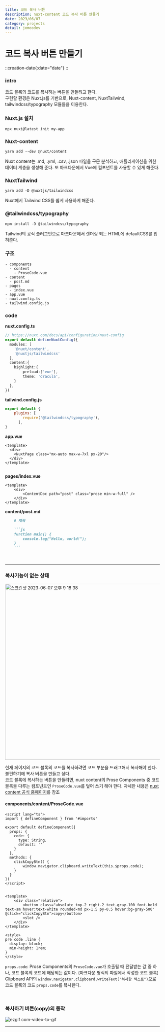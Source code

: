 ```yaml
---
title: 코드 복사 버튼
description: nuxt-content 코드 복사 버튼 만들기
date: 2023/06/07
category: projects
detail: jomoodev
---
```


# 코드 복사 버튼 만들기
::creation-date{:date="date"}
::

### intro
코드 블록의 코드를 복사하는 버튼을 만들려고 한다.  
구현할 환경은 Nuxt.js를 기반으로, Nuxt-content, NuxtTailwind, tailwindcss/typography 모듈들을 이용한다.

### Nuxt.js 설치
```vue
npx nuxi@latest init my-app
```

### Nuxt-content
```vue
yarn add --dev @nuxt/content
```

Nuxt content는 .md, .yml, .csv, .json 파일을 구문 분석하고, 애플리케이션을 위한 데이터 계층을 생성해 준다. 또 마크다운에서 Vue에 컴포넌트를 사용할 수 있게 해준다.

### NuxtTailwind
```vue
yarn add -D @nuxtjs/tailwindcss
```
Nuxt에서 Tailwind CSS를 쉽게 사용하게 해준다.

### @tailwindcss/typography
```vue
npm install -D @tailwindcss/typography
```

Tailwind의 공식 플러그인으로 마크다운에서 렌더링 되는 HTML에 defaultCSS를 입혀준다. 

### 구조
```
- components
  - content
    - ProseCode.vue
- content
  - post.md   
- pages
  - index.vue
- app.vue
- nuxt.config.ts
- tailwind.config.js

```

### code
**nuxt.config.ts**
```ts
// https://nuxt.com/docs/api/configuration/nuxt-config
export default defineNuxtConfig({
  modules: [
    '@nuxt/content',
    '@nuxtjs/tailwindcss'
  ],
  content:{
    highlight:{
        preload:['vue'],
        theme: 'dracula',
    } 
  },
})
```

**tailwind.config.js**
```js
export default {
    plugins: [
        require('@tailwindcss/typography'),
      ],
}
```

**app.vue**
```vue
<template>
  <div>
    <NuxtPage class="mx-auto max-w-7xl px-20"/>
  </div>
</template>


```

**pages/index.vue**
```vue
<template>
    <div>
        <ContentDoc path="post" class="prose min-w-full" />
    </div>
</template>
```

**content/post.md**

```md
    # 제목

    ```js
    function main() {
        console.log("Hello, world!");
    }
    ```
```

<br />

--- 

### 복사기능이 없는 상태
<div class="flex justify-center">
<img width="571" alt="스크린샷 2023-06-07 오후 9 18 38" src="https://github.com/jomoo02/jomoo.dev/assets/86420174/8a473d34-d015-4ade-bc9a-d1dc4a422192">
</div>

현재 페이지의 코드 블록의 코드를 복사하려면 코드 부분을 드래그해서 복사해야 한다. 불편하기에 복사 버튼을 만들고 싶다.     
코드 블록에 복사하는 버튼을 만들려면, nuxt content의 Prose Components 중 코드 블록을 다루는 컴포넌트인 `ProseCode.vue`를 덮어 쓰기 해야 한다. 
자세한 내용은  <a href="https://content.nuxtjs.org/api/components/prose/" target="_blank" class="font-bold">nuxt content 공식 홈페이지</a>를 참조

#### components/content/ProseCode.vue
```vue
<script lang="ts">
import { defineComponent } from '#imports'

export default defineComponent({
  props: {
    code: {
      type: String,
      default: ''
    }
  },
  methods: {
    clickCopyBtn() {
        window.navigator.clipboard.writeText(this.$props.code);
    }
  }
})
</script>


<template>
    <div class="relative">
        <button class="absolute top-2 right-2 text-gray-100 font-bold text-sm hover:text-white rounded-md px-1.5 py-0.5 hover:bg-gray-500" @click="clickCopyBtn">copy</button>
        <slot />
    </div>
</template>

<style>
pre code .line {
  display: block;
  min-height: 1rem;
}
</style>
```

`props.code`: Prose Components의 `ProseCode.vue`가 호출될 때 전달받는 값 중 하나, 코드 블록의 코드에 해당되는 값이다. (마크다운 형식의 파일에서 작성한 코드 블록)   
Clipboard API의
`window.navigator.clipboard.writeText("복사할 텍스트")`으로 코드 블록의 코드 `props.code`를 복사한다.

<br />

### 복사하기 버튼(copy)의 동작
![ezgif com-video-to-gif](https://github.com/jomoo02/jomoo.dev/assets/86420174/6697fd0e-cc62-434b-a4d2-c997c1c32fa7)

---